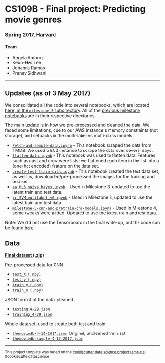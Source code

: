 # CS109B - Final project: Predicting movie genres
### Spring 2017, Harvard

#### Team
- Angela Ambroz
- Keun-Hwi Lee
- Johanna Ramos
- Pranav Sidhwani

---- 

## Updates (as of 3 May 2017)

We consolidated all the code into several notebooks, which are located [here, in the `milestone_5` subdirectory](https://github.com/QuinnLee/cs109-project/tree/master/notebooks/milestone_5).  All of the [previous milestone notebooks](https://github.com/QuinnLee/cs109-project/tree/master/notebooks) are in their respective directories.

The main update is in how we pre-processed and cleaned the data.  We faced some limitations, due to our AWS instance's memory constraints (not storage), and setbacks in the multi-label vs multi-class models. 

- [`Fetch-and-sample-data.ipynb`](https://github.com/QuinnLee/cs109-project/blob/master/notebooks/milestone_5/Fetch-and-sample-data.ipynb) - This notebook scraped the data from TMDB.  We used a EC2 instance to scrape the data over several days. 
- [`flatten-data.ipynb`](https://github.com/QuinnLee/cs109-project/blob/master/notebooks/milestone_5/flatten-data.ipynb) - This notebook was used to flatten data.  Features such as cast and crew were lists; we flattened each item in the list into a (one-hot encoded) feature on the data set.
- [`create-test-train-data.ipynb`](https://github.com/QuinnLee/cs109-project/blob/master/notebooks/milestone_5/create-test-train-data.ipynb) - This notebook created the test data set, as well as, downloaded/pre-processed the images for the training and test set. 
- [`aa_ML5_naive_bayes.ipynb`](https://github.com/QuinnLee/cs109-project/blob/master/notebooks/milestone_5/aa_ML5_naive_bayes.ipynb) - Used in Milestone 3, updated to use the latest train and test data.
- [`jr_SVM_mutilabel_v0.ipynb`](https://github.com/QuinnLee/cs109-project/blob/master/notebooks/milestone_5/jr_SVM_mutilabel_v0.ipynb) - Used in Milestone 3, updated to use the latest train and test data.
- [`milestone-5-cnn-and-pretrain-cnn-models.ipynb`](https://github.com/QuinnLee/cs109-project/blob/master/notebooks/milestone_5/milestone-5-cnn-and-pretrain-cnn-models.ipynb) - Used in Milestone 4, some tweaks were added. Updated to use the latest train and test data.

Note: We did not use the Tensorboard in the final write-up, but the code can be found [here](https://github.com/QuinnLee/cs109-project/blob/master/notebooks/milestone_4/ql-tensor-board-ml4.ipynb).

## Data

**[Final dataset (.zip)](https://s3.amazonaws.com/cs109b-data/final_data.zip)**

Pre-processed data for CNN
- [`test_X (.npy)`](https://s3.amazonaws.com/cs109b-data/test_X_array.npy)
- [`test_y (.npy)`](https://s3.amazonaws.com/cs109b-data/test_y_array.npy)
- [`train_y (.npy)`](https://s3.amazonaws.com/cs109b-data/Y_array.npy)
- [`train_X (.npy)`](https://s3.amazonaws.com/cs109b-data/X_array.npy)

JSON format of the data, cleaned
- [`testing_4-29.json`](https://s3.amazonaws.com/cs109b-data/testing_4-29.json)
- [`training_4-29.json`](https://s3.amazonaws.com/cs109b-data/training_4-29.json)

Whole data set, used to create both test and train
- [`themoviedb-4-18-2017.json`](https://s3.amazonaws.com/cs109b-data/themoviedb-4-18-2017.json)
Original, uncleaned train set
- [`themoviedb-sample-4-17-2017.json`](https://s3.amazonaws.com/cs109b-data/themoviedb-sample-4-17-2017.json)


--------

<p><small>This project template was based on the <a target="_blank" href="https://drivendata.github.io/cookiecutter-data-science/">cookiecutter data science project template</a>. #cookiecutterdatascience</small></p>
